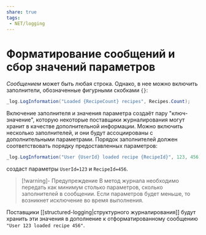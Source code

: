 ```yaml
---
share: true
tags:
 - NET/logging
---
```

# Форматирование сообщений и сбор значений параметров
*Сообщением* может быть любая строка. Однако, в нее можно включить заполнители, обозначенные фигурными скобками `{}`:
```csharp
_log.LogInformation("Loaded {RecipeCount} recipes", Recipes.Count);
```
Включение заполнителя и значения параметра создаёт пару "ключ-значение", которую некоторые поставщики журналирования могут хранит в качестве дополнительной информации.
Можно включить несколько заполнителей, и они будут ассоциированы с дополнительными параметрами. Порядок заполнителей должен соответствовать порядку предоставленных параметров:
```csharp
_log.LogInformation("User {UserId} loaded recipe {RecipeId}", 123, 456);
```
создаст параметры `UserId=123` и `RecipeId=456`.
> [!warning]- Предупреждение
> В метод журнала необходимо передать как минимум столько параметров, сколько заполнителей в сообщении. Если параметров будет меньше, то возникнет исключение во время выполнения.

Поставщики [[structured-logging|структурного журналирования]] будут хранить эти значения в дополнение к отформатированному сообщению `"User 123 loaded recipe 456"`.
